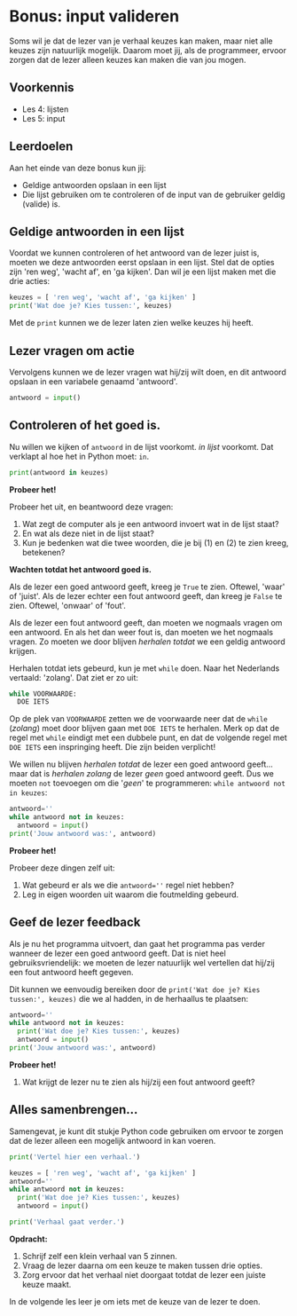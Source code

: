 # Bonus: input valideren

Soms wil je dat de lezer van je verhaal keuzes kan maken, maar niet alle keuzes zijn natuurlijk mogelijk. Daarom moet jij, als de programmeer, ervoor zorgen dat de lezer alleen keuzes kan maken die van jou mogen.

## Voorkennis

* Les 4: lijsten
* Les 5: input

## Leerdoelen

Aan het einde van deze bonus kun jij:

* Geldige antwoorden opslaan in een lijst
* Die lijst gebruiken om te controleren of de input van de gebruiker geldig (valide) is.

## Geldige antwoorden in een lijst

Voordat we kunnen controleren of het antwoord van de lezer juist is, moeten we deze antwoorden eerst opslaan in een lijst. Stel dat de opties zijn 'ren weg', 'wacht af', en 'ga kijken'. Dan wil je een lijst maken met die drie acties:

```python
keuzes = [ 'ren weg', 'wacht af', 'ga kijken' ]
print('Wat doe je? Kies tussen:', keuzes)
```

Met de ``print`` kunnen we de lezer laten zien welke keuzes hij heeft.

## Lezer vragen om actie

Vervolgens kunnen we de lezer vragen wat hij/zij wilt doen, en dit antwoord opslaan in een variabele genaamd 'antwoord'.

```python
antwoord = input()
```

## Controleren of het goed is.

Nu willen we kijken of `antwoord` in de lijst voorkomt. _in lijst_ voorkomt. Dat verklapt al hoe het in Python moet: `in`.

```python
print(antwoord in keuzes)
```

**Probeer het!**

Probeer het uit, en beantwoord deze vragen:
1) Wat zegt de computer als je een antwoord invoert wat in de lijst staat? 
2) En wat als deze niet in de lijst staat?
3) Kun je bedenken wat die twee woorden, die je bij (1) en (2) te zien kreeg, betekenen?

**Wachten totdat het antwoord goed is.**

Als de lezer een goed antwoord geeft, kreeg je `True` te zien. Oftewel, 'waar' of 'juist'. Als de lezer echter een fout antwoord geeft, dan kreeg je `False` te zien. Oftewel, 'onwaar' of 'fout'.

Als de lezer een fout antwoord geeft, dan moeten we nogmaals vragen om een antwoord. En als het dan weer fout is, dan moeten we het nogmaals vragen. Zo moeten we door blijven _herhalen totdat_ we een geldig antwoord krijgen.

Herhalen totdat iets gebeurd, kun je met `while` doen. Naar het Nederlands vertaald: 'zolang'. Dat ziet er zo uit:

```python
while VOORWAARDE:
  DOE IETS
```

Op de plek van `VOORWAARDE` zetten we de voorwaarde neer dat de `while` (_zolang_) moet door blijven gaan met `DOE IETS` te herhalen. Merk op dat de regel met `while` eindigt met een dubbele punt, en dat de volgende regel met `DOE IETS` een inspringing heeft. Die zijn beiden verplicht!

We willen nu blijven _herhalen totdat_ de lezer een goed antwoord geeft... maar dat is _herhalen zolang_ de lezer _geen_ goed antwoord geeft. Dus we moeten `not` toevoegen om die '_geen_' te programmeren: `while antwoord not in keuzes`:

```python
antwoord=''
while antwoord not in keuzes:
  antwoord = input()
print('Jouw antwoord was:', antwoord)
```

**Probeer het!**

Probeer deze dingen zelf uit:
1) Wat gebeurd er als we die `antwoord=''` regel niet hebben?
2) Leg in eigen woorden uit waarom die foutmelding gebeurd.

## Geef de lezer feedback

Als je nu het programma uitvoert, dan gaat het programma pas verder wanneer de lezer een goed antwoord geeft. Dat is niet heel gebruiksvriendelijk: we moeten de lezer natuurlijk wel vertellen dat hij/zij een fout antwoord heeft gegeven.

Dit kunnen we eenvoudig bereiken door de `print('Wat doe je? Kies tussen:', keuzes)` die we al hadden, in de herhaallus te plaatsen:

```python
antwoord=''
while antwoord not in keuzes:
  print('Wat doe je? Kies tussen:', keuzes)
  antwoord = input()
print('Jouw antwoord was:', antwoord)
```

**Probeer het!**

1) Wat krijgt de lezer nu te zien als hij/zij een fout antwoord geeft?

## Alles samenbrengen...

Samengevat, je kunt dit stukje Python code gebruiken om ervoor te zorgen dat de lezer alleen een mogelijk antwoord in kan voeren.

```python
print('Vertel hier een verhaal.')

keuzes = [ 'ren weg', 'wacht af', 'ga kijken' ]
antwoord=''
while antwoord not in keuzes:
  print('Wat doe je? Kies tussen:', keuzes)
  antwoord = input()

print('Verhaal gaat verder.')
```

**Opdracht:**
1) Schrijf zelf een klein verhaal van 5 zinnen.
2) Vraag de lezer daarna om een keuze te maken tussen drie opties.
3) Zorg ervoor dat het verhaal niet doorgaat totdat de lezer een juiste keuze maakt.


In de volgende les leer je om iets met de keuze van de lezer te doen.


